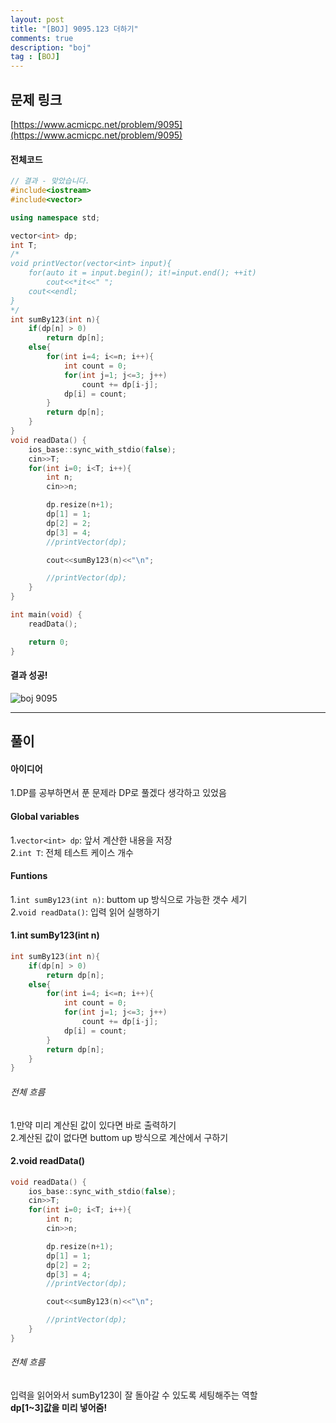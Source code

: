 ```yaml
---
layout: post
title: "[BOJ] 9095.123 더하기"
comments: true
description: "boj"
tag : [BOJ]
---
```


## 문제 링크<br>
 [https://www.acmicpc.net/problem/9095](https://www.acmicpc.net/problem/9095)<br>

#### 전체코드<br>
```cpp
// 결과 - 맞았습니다.
#include<iostream>
#include<vector>

using namespace std;

vector<int> dp;
int T;
/*
void printVector(vector<int> input){
    for(auto it = input.begin(); it!=input.end(); ++it)
        cout<<*it<<" ";
    cout<<endl;
}
*/
int sumBy123(int n){
    if(dp[n] > 0)
        return dp[n];
    else{
        for(int i=4; i<=n; i++){
            int count = 0;
            for(int j=1; j<=3; j++)
                count += dp[i-j];
            dp[i] = count;
        }
        return dp[n];
    }
}
void readData() {
    ios_base::sync_with_stdio(false);
    cin>>T;
    for(int i=0; i<T; i++){
        int n;
        cin>>n;

        dp.resize(n+1);
        dp[1] = 1;
        dp[2] = 2;
        dp[3] = 4;
        //printVector(dp);

        cout<<sumBy123(n)<<"\n";

        //printVector(dp);
    }
}

int main(void) {
    readData();

    return 0;
}
```

#### 결과 성공!<br>
![boj 9095](https://krispedia.github.io/assets/images/boj_9095.jpg)

---

## 풀이<br>

#### 아이디어 <br>
1.DP를 공부하면서 푼 문제라 DP로 풀겠다 생각하고 있었음<br>

#### Global variables<br>
1.`vector<int> dp`: 앞서 계산한 내용을 저장<br>
2.`int T`: 전체 테스트 케이스 개수<br>

#### Funtions<br>
1.`int sumBy123(int n)`: buttom up 방식으로 가능한 갯수 세기<br>
2.`void readData()`: 입력 읽어 실행하기<br>

#### 1.int sumBy123(int n)<br>
```cpp
int sumBy123(int n){
    if(dp[n] > 0)
        return dp[n];
    else{
        for(int i=4; i<=n; i++){
            int count = 0;
            for(int j=1; j<=3; j++)
                count += dp[i-j];
            dp[i] = count;
        }
        return dp[n];
    }
}
```

###### 전체 흐름<br>
1.만약 미리 계산된 값이 있다면 바로 출력하기<br>
2.계산된 값이 없다면 buttom up 방식으로 계산에서 구하기<br>

#### 2.void readData()<br>
```cpp
void readData() {
    ios_base::sync_with_stdio(false);
    cin>>T;
    for(int i=0; i<T; i++){
        int n;
        cin>>n;

        dp.resize(n+1);
        dp[1] = 1;
        dp[2] = 2;
        dp[3] = 4;
        //printVector(dp);

        cout<<sumBy123(n)<<"\n";

        //printVector(dp);
    }
}
```

###### 전체 흐름<br>
입력을 읽어와서 sumBy123이 잘 돌아갈 수 있도록 세팅해주는 역할<br>
**dp[1~3]값을 미리 넣어줌!**<br>